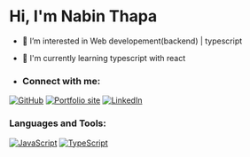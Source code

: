 # Hi, I'm Nabin Thapa
- 👀 I’m interested in Web developement(backend) | typescript
- 🌱 I'm currently learning typescript with react

- ### Connect with me:
  
[![GitHub](https://img.shields.io/badge/GitHub-181717?style=for-the-badge&logo=github&logoColor=white)](https://github.com/Nabeen-Thapa)
[![Portfolio site](https://img.shields.io/badge/Portfolio-nabeenthapa-green)](https://nabeen-thapa.github.io/pesonal-profile.github.io/) 
[![LinkedIn](https://img.shields.io/badge/LinkedIn-Profile-blue)]([https://linkedin.com/in/yourprofile](https://www.linkedin.com/in/nabinthapa123/))  



### Languages and Tools:

[![JavaScript](https://img.shields.io/badge/JavaScript-F7DF1E?logo=javascript&logoColor=black)](https://javascript.com) 
[![TypeScript](https://img.shields.io/badge/TypeScript-3178C6?logo=typescript&logoColor=white&style=flat-square)](https://www.typescriptlang.org/) 

<!---
Nabeen-Thapa/Nabeen-Thapa is a ✨ special ✨ repository because its `README.md` (this file) appears on your GitHub profile.
You can click the Preview link to take a look at your changes.
--->

